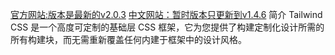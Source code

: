 [官方网站:版本是最新的v2.0.3](https://tailwindcss.com/docs)
[中文网站：暂时版本只更新到v1.4.6](https://www.tailwindcss.cn/)
简介
Tailwind CSS 是一个高度可定制的基础层 CSS 框架，它为您提供了构建定制化设计所需的所有构建块，而无需重新覆盖任何内建于框架中的设计风格。
